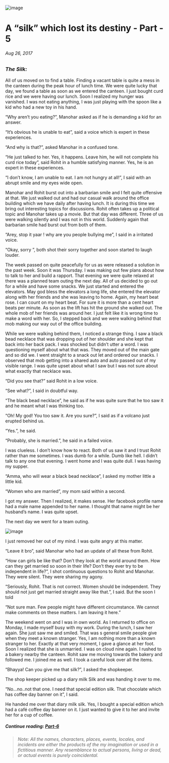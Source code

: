 ![image](/images/silk/silk-destiny-5.jpg)

# A “silk” which lost its destiny - Part - 5
###### *Aug 26, 2017*

### *The Silk:*
All of us moved on to find a table. Finding a vacant table is quite a mess in the canteen during the peak hour of lunch time. We were quite lucky that day, we found a table as soon as we entered the canteen. I just bought curd rice and we were having our lunch. Soon I realized my hunger was vanished. I was not eating anything, I was just playing with the spoon like a kid who had a new toy in his hand.

“Why aren’t you eating?”, Manohar asked as if he is demanding a kid for an answer.

“It’s obvious he is unable to eat”, said a voice which is expert in these experiences.

“And why is that?”, asked Manohar in a confused tone.

“He just talked to her. Yes, it happens. Leave him, he will not complete his curd rice today”, said Rohit in a humble satisfying manner. Yes, he is an expert in these experiences.

“I don’t know, I am unable to eat. I am not hungry at all!”, I said with an abrupt smile and my eyes wide open.

Manohar and Rohit burst out into a barbarian smile and I felt quite offensive at that. We just walked out and had our casual walk around the office building which we have daily after having lunch. It is during this time we bring out interesting topics for discussions. Rohit often takes up a political topic and Manohar takes up a movie. But that day was different. Three of us were walking silently and I was not in this world. Suddenly again that barbarian smile had burst out from both of them.

“Arey, stop it yaar ! why are you people bullying me”, I said in a irritated voice.

“Okay, sorry ”, both shot their sorry together and soon started to laugh louder.

The week passed on quite peacefully for us as were released a solution in the past week. Soon it was Thursday. I was making out few plans about how to talk to her and build a rapport. That evening we were quite relaxed at there was a planned team outing the next day. All of us decided to go out for a while and have some snacks. We just started and entered the elevators. May god bless the elevators a long life, she entered the elevator along with her friends and she was leaving to home. Again, my heart beat rose. I can count on my heart beat. For sure it is more than a cent heart beats per minute. As soon as the lift has hit the ground she walked out. The whole mob of her friends was around her. I just felt like it is wrong time to make a word with her. So, I stepped back and we were walking behind that mob making our way out of the office building.

While we were walking behind them, I noticed a strange thing. I saw a black bead necklace that was dropping out of her shoulder and she kept that back into her back pack. I was shocked but didn’t utter a word. I was questioning myself about what that was. They moved out of the main gate and so did we. I went straight to a snack out let and ordered our snacks. I observed that mob getting into a shared auto and auto passed out of my visible range. I was quite upset about what I saw but I was not sure about what exactly that necklace was.

“Did you see that?” said Rohit in a low voice.

“See what?”, I said in doubtful way.

“The black bead necklace”, he said as if he was quite sure that he too saw it and he meant what I was thinking too.

“Oh! My god! You too saw it. Are you sure?”, I said as if a volcano just erupted behind us.

“Yes.”, he said.

“Probably, she is married.”, he said in a failed voice.

I was clueless. I don’t know how to react. Both of us saw it and I trust Rohit rather than me sometimes. I was dumb for a while. Dumb like hell. I didn’t talk to any one that evening. I went home and I was quite dull. I was having my supper.

“Amma, who will wear a black bead necklace”, I asked my mother little a little kid.

“Women who are married”, my mom said within a second.

I got my answer. Then I realized, it makes sense. Her facebook profile name had a male name appended to her name. I thought that name might be her husband’s name. I was quite upset.

The next day we went for a team outing.

![image](/images/silk/silk-destiny-5.jpg)

I just removed her out of my mind. I was quite angry at this matter.

“Leave it bro”, said Manohar who had an update of all these from Rohit.

“How can girls be like that? Don’t they look at the world around them. How can they get married so soon in their life? Don’t they ever try to be independent in life?”, I shot continuous questions to Rohit and Manohar. They were silent. They were sharing my agony.

“Seriously, Rohit. That is not correct. Women should be independent. They should not just get married straight away like that.”, I said. But the soon I told

“Not sure man. Few people might have different circumstance. We cannot make comments on these matters. I am leaving it here.”

The weekend went on and I was in own world. As I returned to office on Monday, I made myself busy with my work. During the lunch, I saw her again. She just saw me and smiled. That was s general smile people give when they meet a known stranger. Yes, I am nothing more than a known stranger to her. Exactly at that very moment, I gave a glance at her foot. Soon I realized that she is unmarried. I was on cloud nine again. I rushed to a bakery nearby the canteen. Rohit saw me moving towards the bakery and followed me. I joined me as well. I took a careful look over all the items.

“Bhayya! Can you give me that silk?”, I asked the shopkeeper.

The shop keeper picked up a diary milk Silk and was handing it over to me.

“No…no..not that one. I need that special edition silk. That chocolate which has coffee day banner on it”, I said.

He handed me over that diary milk silk. Yes, I bought a special edition which had a café coffee day banner on it. I just wanted to give it to her and invite her for a cup of coffee.

##### Continue reading: *[Part-6](https://akhil-ghatiki.github.io/#/silk-destiny-6)*

> ######  *Note: All the names, characters, places, events, locales, and incidents are either the products of the my imagination or used in a fictitious manner. Any resemblance to actual persons, living or dead, or actual events is purely coincidental.*
